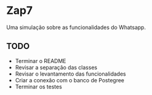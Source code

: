 # Zap7

Uma simulação sobre as funcionalidades do Whatsapp.

## TODO

- Terminar o README
- Revisar a separação das classes
- Revisar o levantamento das funcionalidades
- Criar a conexão com o banco de Postegree
- Terminar os testes
